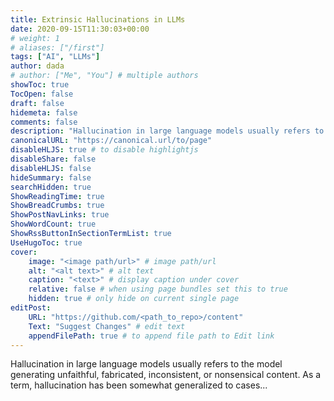 ```yaml
---
title: Extrinsic Hallucinations in LLMs
date: 2020-09-15T11:30:03+00:00
# weight: 1
# aliases: ["/first"]
tags: ["AI", "LLMs"]
author: dada
# author: ["Me", "You"] # multiple authors
showToc: true
TocOpen: false
draft: false
hidemeta: false
comments: false
description: "Hallucination in large language models usually refers to the model generating unfaithful, fabricated, inconsistent, or nonsensical content. As a term, hallucination has been somewhat generalized to cases..."
canonicalURL: "https://canonical.url/to/page"
disableHLJS: true # to disable highlightjs
disableShare: false
disableHLJS: false
hideSummary: false
searchHidden: true
ShowReadingTime: true
ShowBreadCrumbs: true
ShowPostNavLinks: true
ShowWordCount: true
ShowRssButtonInSectionTermList: true
UseHugoToc: true
cover:
    image: "<image path/url>" # image path/url
    alt: "<alt text>" # alt text
    caption: "<text>" # display caption under cover
    relative: false # when using page bundles set this to true
    hidden: true # only hide on current single page
editPost:
    URL: "https://github.com/<path_to_repo>/content"
    Text: "Suggest Changes" # edit text
    appendFilePath: true # to append file path to Edit link
---
```


Hallucination in large language models usually refers to the model generating unfaithful, fabricated, inconsistent, or nonsensical content. As a term, hallucination has been somewhat generalized to cases...
